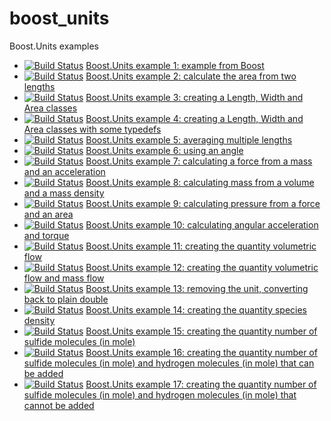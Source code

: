 # boost_units

Boost.Units examples

 * [![Build Status](https://travis-ci.org/richelbilderbeek/boost_units_example_1.svg?branch=master)](https://travis-ci.org/richelbilderbeek/boost_units_example_1) [Boost.Units example 1: example from Boost](http://www.github.com/richelbilderbeek/boost_units_example_1)
 * [![Build Status](https://travis-ci.org/richelbilderbeek/boost_units_example_2.svg?branch=master)](https://travis-ci.org/richelbilderbeek/boost_units_example_2) [Boost.Units example 2: calculate the area from two lengths](http://www.github.com/richelbilderbeek/boost_units_example_2)
 * [![Build Status](https://travis-ci.org/richelbilderbeek/boost_units_example_3.svg?branch=master)](https://travis-ci.org/richelbilderbeek/boost_units_example_3) [Boost.Units example 3: creating a Length, Width and Area classes](http://www.github.com/richelbilderbeek/boost_units_example_3)
 * [![Build Status](https://travis-ci.org/richelbilderbeek/boost_units_example_4.svg?branch=master)](https://travis-ci.org/richelbilderbeek/boost_units_example_4) [Boost.Units example 4: creating a Length, Width and Area classes with some typedefs](http://www.github.com/richelbilderbeek/boost_units_example_4)
 * [![Build Status](https://travis-ci.org/richelbilderbeek/boost_units_example_5.svg?branch=master)](https://travis-ci.org/richelbilderbeek/boost_units_example_5) [Boost.Units example 5: averaging multiple lengths](http://www.github.com/richelbilderbeek/boost_units_example_5)
 * [![Build Status](https://travis-ci.org/richelbilderbeek/boost_units_example_6.svg?branch=master)](https://travis-ci.org/richelbilderbeek/boost_units_example_6) [Boost.Units example 6: using an angle](http://www.github.com/richelbilderbeek/boost_units_example_6) 
 * [![Build Status](https://travis-ci.org/richelbilderbeek/boost_units_example_7.svg?branch=master)](https://travis-ci.org/richelbilderbeek/boost_units_example_7) [Boost.Units example 7: calculating a force from a mass and an acceleration](http://www.github.com/richelbilderbeek/boost_units_example_7)
 * [![Build Status](https://travis-ci.org/richelbilderbeek/boost_units_example_8.svg?branch=master)](https://travis-ci.org/richelbilderbeek/boost_units_example_8) [Boost.Units example 8: calculating mass from a volume and a mass density](http://www.github.com/richelbilderbeek/boost_units_example_8)
 * [![Build Status](https://travis-ci.org/richelbilderbeek/boost_units_example_9.svg?branch=master)](https://travis-ci.org/richelbilderbeek/boost_units_example_9) [Boost.Units example 9: calculating pressure from a force and an area](http://www.github.com/richelbilderbeek/boost_units_example_9)
 * [![Build Status](https://travis-ci.org/richelbilderbeek/boost_units_example_10.svg?branch=master)](https://travis-ci.org/richelbilderbeek/boost_units_example_10) [Boost.Units example 10: calculating angular acceleration and torque](http://www.github.com/richelbilderbeek/boost_units_example_10)
 * [![Build Status](https://travis-ci.org/richelbilderbeek/boost_units_example_11.svg?branch=master)](https://travis-ci.org/richelbilderbeek/boost_units_example_11) [Boost.Units example 11: creating the quantity volumetric flow](http://www.github.com/richelbilderbeek/boost_units_example_11)
 * [![Build Status](https://travis-ci.org/richelbilderbeek/boost_units_example_12.svg?branch=master)](https://travis-ci.org/richelbilderbeek/boost_units_example_12) [Boost.Units example 12: creating the quantity volumetric flow and mass flow](http://www.github.com/richelbilderbeek/boost_units_example_12)
 * [![Build Status](https://travis-ci.org/richelbilderbeek/boost_units_example_13.svg?branch=master)](https://travis-ci.org/richelbilderbeek/boost_units_example_13) [Boost.Units example 13: removing the unit, converting back to plain double](http://www.github.com/richelbilderbeek/boost_units_example_13)
 * [![Build Status](https://travis-ci.org/richelbilderbeek/boost_units_example_14.svg?branch=master)](https://travis-ci.org/richelbilderbeek/boost_units_example_14) [Boost.Units example 14: creating the quantity species density](http://www.github.com/richelbilderbeek/boost_units_example_14)
 * [![Build Status](https://travis-ci.org/richelbilderbeek/boost_units_example_15.svg?branch=master)](https://travis-ci.org/richelbilderbeek/boost_units_example_15) [Boost.Units example 15: creating the quantity number of sulfide molecules (in mole)](http://www.github.com/richelbilderbeek/boost_units_example_15)
 * [![Build Status](https://travis-ci.org/richelbilderbeek/boost_units_example_16.svg?branch=master)](https://travis-ci.org/richelbilderbeek/boost_units_example_16) [Boost.Units example 16: creating the quantity number of sulfide molecules (in mole) and hydrogen molecules (in mole) that can be added](http://www.github.com/richelbilderbeek/boost_units_example_16) 
 * [![Build Status](https://travis-ci.org/richelbilderbeek/boost_units_example_17.svg?branch=master)](https://travis-ci.org/richelbilderbeek/boost_units_example_17) [Boost.Units example 17: creating the quantity number of sulfide molecules (in mole) and hydrogen molecules (in mole) that cannot be added](http://www.github.com/richelbilderbeek/boost_units_example_17)

